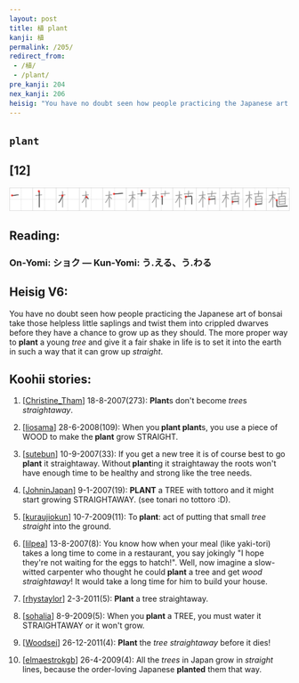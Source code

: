 ```yaml
---
layout: post
title: 植 plant
kanji: 植
permalink: /205/
redirect_from:
 - /植/
 - /plant/
pre_kanji: 204
nex_kanji: 206
heisig: "You have no doubt seen how people practicing the Japanese art of bonsai take those helpless little saplings and twist them into crippled dwarves before they have a chance to grow up as they should. The more proper way to <b>plant</b> a young <i>tree</i> and give it a fair shake in life is to set it into the earth in such a way that it can grow up <i>straight</i>."
---
```


## `plant`

## [12]

<div class="stroke"><img src="../images/E6A48D.png" /></div>

## Reading:

### On-Yomi: ショク &mdash; Kun-Yomi: う.える、う.わる

## Heisig V6:

You have no doubt seen how people practicing the Japanese art of bonsai take those helpless little saplings and twist them into crippled dwarves before they have a chance to grow up as they should. The more proper way to <b>plant</b> a young <i>tree</i> and give it a fair shake in life is to set it into the earth in such a way that it can grow up <i>straight</i>.

## Koohii stories:

1) [<a href="http://kanji.koohii.com/profile/Christine_Tham">Christine_Tham</a>] 18-8-2007(273): <strong>Plant</strong>s don&#039;t become <em>tree</em>s <em>straightaway</em>.

2) [<a href="http://kanji.koohii.com/profile/liosama">liosama</a>] 28-6-2008(109): When you<strong> plant</strong><strong> plant</strong>s, you use a piece of WOOD to make the<strong> plant</strong> grow STRAIGHT.

3) [<a href="http://kanji.koohii.com/profile/sutebun">sutebun</a>] 10-9-2007(33): If you get a new tree it is of course best to go<strong> plant</strong> it straightaway. Without<strong> plant</strong>ing it straightaway the roots won&#039;t have enough time to be healthy and strong like the tree needs.

4) [<a href="http://kanji.koohii.com/profile/JohninJapan">JohninJapan</a>] 9-1-2007(19): <strong>PLANT</strong> a TREE with tottoro and it might start growing STRAIGHTAWAY. (see tonari no tottoro :D).

5) [<a href="http://kanji.koohii.com/profile/kuraujiokun">kuraujiokun</a>] 10-7-2009(11): To<strong> plant</strong>: act of putting that small <em>tree</em> <em>straight</em> into the ground.

6) [<a href="http://kanji.koohii.com/profile/lilpea">lilpea</a>] 13-8-2007(8): You know how when your meal (like yaki-tori) takes a long time to come in a restaurant, you say jokingly &quot;I hope they&#039;re not waiting for the eggs to hatch!&quot;. Well, now imagine a slow-witted carpenter who thought he could<strong> plant</strong> a tree and get <em>wood</em> <em>straightaway</em>! It would take a long time for him to build your house.

7) [<a href="http://kanji.koohii.com/profile/rhystaylor">rhystaylor</a>] 2-3-2011(5): <strong>Plant</strong> a tree straightaway.

8) [<a href="http://kanji.koohii.com/profile/sohalia">sohalia</a>] 8-9-2009(5): When you<strong> plant</strong> a TREE, you must water it STRAIGHTAWAY or it won&#039;t grow.

9) [<a href="http://kanji.koohii.com/profile/Woodsei">Woodsei</a>] 26-12-2011(4): <strong>Plant</strong> the <em>tree straightaway</em> before it dies!

10) [<a href="http://kanji.koohii.com/profile/elmaestrokgb">elmaestrokgb</a>] 26-4-2009(4): All the <em>trees</em> in Japan grow in <em>straight</em> lines, because the order-loving Japanese <strong>planted</strong> them that way.
